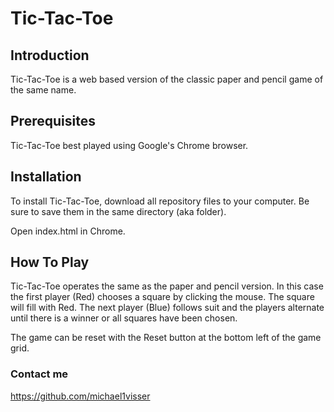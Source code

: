 # Tic-Tac-Toe
 

## Introduction 

Tic-Tac-Toe is a web based version of the classic paper and pencil game of the same name. 

## Prerequisites

Tic-Tac-Toe best played using Google's Chrome browser.

## Installation

To install Tic-Tac-Toe, download all repository files to your computer. Be sure to save them in the same directory (aka folder).

Open index.html in Chrome.

## How To Play

Tic-Tac-Toe operates the same as the paper and pencil version. In this case the first player (Red) chooses a square by clicking the mouse. The square will fill with Red. The next player (Blue) follows suit and the players alternate until there is a winner or all squares have been chosen.

The game can be reset with the Reset button at the bottom left of the game grid.


### Contact me
https://github.com/michael1visser